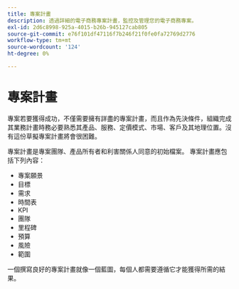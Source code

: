 ```yaml
---
title: 專案計畫
description: 透過詳細的電子商務專案計畫，監控及管理您的電子商務專案。
exl-id: 2d6c8998-925a-4015-b26b-945127cab805
source-git-commit: e76f101df47116f7b246f21f0fe0fa72769d2776
workflow-type: tm+mt
source-wordcount: '124'
ht-degree: 0%

---
```


# 專案計畫

專案若要獲得成功，不僅需要擁有詳盡的專案計畫，而且作為先決條件，組織完成其業務計畫時務必要熟悉其產品、服務、定價模式、市場、客戶及其地理位置。沒有這份草擬專案計畫將會很困難。

專案計畫是專案團隊、產品所有者和利害關係人同意的初始檔案。 專案計畫應包括下列內容：

- 專案願景
- 目標
- 需求
- 時間表
- KPI
- 團隊
- 里程碑
- 預算
- 風險
- 範圍

一個撰寫良好的專案計畫就像一個藍圖，每個人都需要遵循它才能獲得所需的結果。
